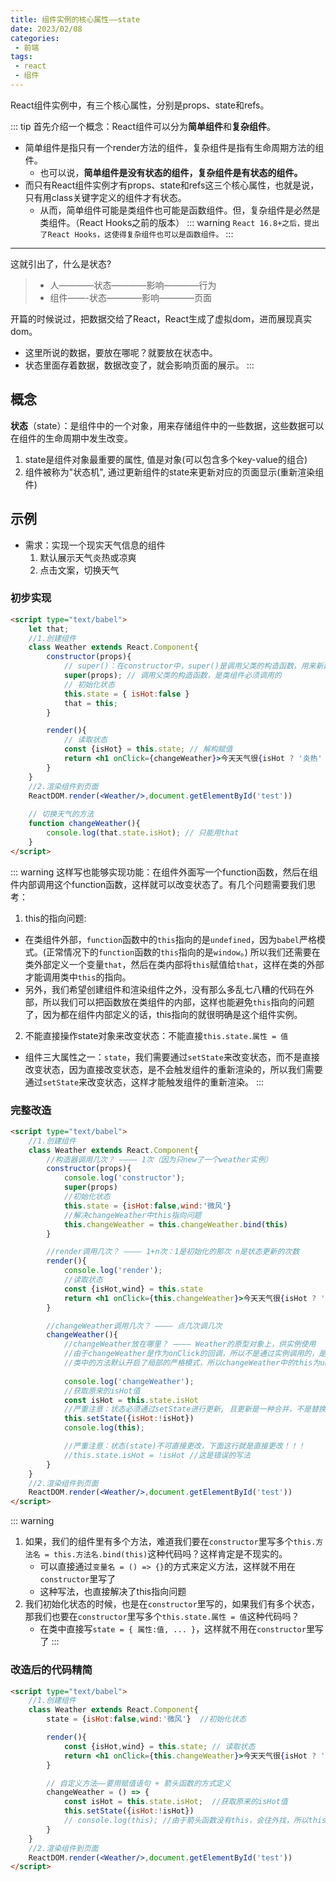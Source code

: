```yaml
---
title: 组件实例的核心属性——state
date: 2023/02/08
categories:
 - 前端
tags:
 - react
 - 组件
---
```


React组件实例中，有三个核心属性，分别是props、state和refs。

::: tip
首先介绍一个概念：React组件可以分为**简单组件**和**复杂组件**。

- 简单组件是指只有一个render方法的组件，复杂组件是指有生命周期方法的组件。
    - 也可以说，**简单组件是没有状态的组件，复杂组件是有状态的组件。**
- 而只有React组件实例才有props、state和refs这三个核心属性，也就是说，只有用class关键字定义的组件才有状态。
    - 从而，简单组件可能是类组件也可能是函数组件。但，复杂组件是必然是类组件。（React Hooks之前的版本）
    ::: warning
    `React 16.8+之后，提出了React Hooks，这使得复杂组件也可以是函数组件。`
    :::
---   

这就引出了，什么是状态?

> - 人————状态————影响————行为
> - 组件——-状态————影响————页面

开篇的时候说过，把数据交给了React，React生成了虚拟dom，进而展现真实dom。
- 这里所说的数据，要放在哪呢？就要放在状态中。
- 状态里面存着数据，数据改变了，就会影响页面的展示。
:::

## 概念

**状态**（state）：是组件中的一个对象，用来存储组件中的一些数据，这些数据可以在组件的生命周期中发生改变。

1. state是组件对象最重要的属性, 值是对象(可以包含多个key-value的组合)
2. 组件被称为"状态机", 通过更新组件的state来更新对应的页面显示(重新渲染组件)

## 示例

- 需求：实现一个现实天气信息的组件
    1. 默认展示天气炎热或凉爽
    2. 点击文案，切换天气

### 初步实现

```html
<script type="text/babel">
    let that;
    //1.创建组件
    class Weather extends React.Component{
        constructor(props){
            // super()：在constructor中，super()是调用父类的构造函数，用来新建父类的this对象。（必须要调用这个super，这是类的语法规定，同理，类组件也必须要调用super()
            super(props); // 调用父类的构造函数，是类组件必须调用的
            // 初始化状态
            this.state = { isHot:false }
            that = this;
        }

        render(){
            // 读取状态
            const {isHot} = this.state; // 解构赋值
            return <h1 onClick={changeWeather}>今天天气很{isHot ? '炎热' : '凉爽'}</h1>
        }
    }
    //2.渲染组件到页面
    ReactDOM.render(<Weather/>,document.getElementById('test'))		
    
    // 切换天气的方法
    function changeWeather(){
        console.log(that.state.isHot); // 只能用that
    }
</script>
```

::: warning
这样写也能够实现功能：在组件外面写一个function函数，然后在组件内部调用这个function函数，这样就可以改变状态了。有几个问题需要我们思考：
1. this的指向问题:
- 在类组件外部，`function`函数中的`this`指向的是`undefined`，因为`babel`严格模式。(正常情况下的`function`函数的`this`指向的是`window`。) 所以我们还需要在类外部定义一个变量`that`，然后在类内部将`this`赋值给`that`，这样在类的外部才能调用类中`this`的指向。
- 另外，我们希望创建组件和渲染组件之外，没有那么多乱七八糟的代码在外部，所以我们可以把函数放在类组件的内部，这样也能避免`this`指向的问题了，因为都在组件内部定义的话，this指向的就很明确是这个组件实例。
2. 不能直接操作state对象来改变状态：不能直接`this.state.属性 = 值`
- 组件三大属性之一：`state`，我们需要通过`setState`来改变状态，而不是直接改变状态，因为直接改变状态，是不会触发组件的重新渲染的，所以我们需要通过`setState`来改变状态，这样才能触发组件的重新渲染。
:::

### 完整改造

```html
<script type="text/babel">
    //1.创建组件
    class Weather extends React.Component{
        //构造器调用几次？ ———— 1次（因为只new了一个weather实例）
        constructor(props){
            console.log('constructor');
            super(props)
            //初始化状态
            this.state = {isHot:false,wind:'微风'}
            //解决changeWeather中this指向问题
            this.changeWeather = this.changeWeather.bind(this)
        }

        //render调用几次？ ———— 1+n次：1是初始化的那次 n是状态更新的次数
        render(){
            console.log('render');
            //读取状态
            const {isHot,wind} = this.state
            return <h1 onClick={this.changeWeather}>今天天气很{isHot ? '炎热' : '凉爽'}，{wind}</h1>
        }

        //changeWeather调用几次？ ———— 点几次调几次
        changeWeather(){
            //changeWeather放在哪里？ ———— Weather的原型对象上，供实例使用
            //由于changeWeather是作为onClick的回调，所以不是通过实例调用的，是直接调用
            //类中的方法默认开启了局部的严格模式，所以changeWeather中的this为undefined
            
            console.log('changeWeather');
            //获取原来的isHot值
            const isHot = this.state.isHot 
            //严重注意：状态必须通过setState进行更新, 且更新是一种合并，不是替换。
            this.setState({isHot:!isHot})
            console.log(this);

            //严重注意：状态(state)不可直接更改，下面这行就是直接更改！！！
            //this.state.isHot = !isHot //这是错误的写法
        }
    }
    //2.渲染组件到页面
    ReactDOM.render(<Weather/>,document.getElementById('test'))		 
</script>
```

::: warning
1. 如果，我们的组件里有多个方法，难道我们要在`constructor`里写多个`this.方法名 = this.方法名.bind(this)`这种代码吗？这样肯定是不现实的。
    - 可以直接通过`变量名 = () => {}`的方式来定义方法，这样就不用在`constructor`里写了
    - 这种写法，也直接解决了this指向问题
2. 我们初始化状态的时候，也是在`constructor`里写的，如果我们有多个状态，那我们也要在`constructor`里写多个`this.state.属性 = 值`这种代码吗？
    - 在类中直接写`state = { 属性:值, ... }`，这样就不用在`constructor`里写了
:::

### 改造后的代码精简

```html
<script type="text/babel">
    //1.创建组件
    class Weather extends React.Component{
        state = {isHot:false,wind:'微风'}  //初始化状态

        render(){
            const {isHot,wind} = this.state; // 读取状态
            return <h1 onClick={this.changeWeather}>今天天气很{isHot ? '炎热' : '凉爽'}，{wind}</h1>
        }

        // 自定义方法——要用赋值语句 + 箭头函数的方式定义
        changeWeather = () => {
            const isHot = this.state.isHot;  //获取原来的isHot值
            this.setState({isHot:!isHot})
            // console.log(this); //由于箭头函数没有this，会往外找，所以this指向的是Weather实例
        }
    }
    //2.渲染组件到页面
    ReactDOM.render(<Weather/>,document.getElementById('test'))		 
</script>
```